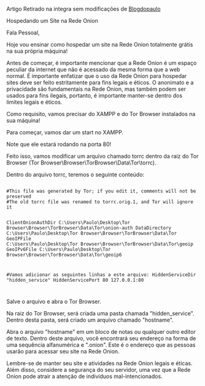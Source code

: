 
Artigo Retirado na integra sem modificações
de [Blogdopaulo](https://www.blogdopaulo.com/artigo/hospedando-um-site-na-rede-onion)


Hospedando um Site na Rede Onion

Fala Pessoal,

Hoje vou ensinar como hospedar um site na Rede Onion totalmente grátis na sua própria máquina!

Antes de começar, é importante mencionar que a Rede Onion é um espaço peculiar da internet que não é acessado da mesma forma que a web normal. 
É importante enfatizar que o uso da Rede Onion para hospedar sites deve ser feito estritamente para fins legais e éticos. 
O anonimato e a privacidade são fundamentais na Rede Onion, mas também podem ser usados para fins ilegais, portanto, é importante manter-se dentro dos limites legais e éticos.

Como requisito, vamos precisar do XAMPP e do Tor Browser instalados na sua máquina!

Para começar, vamos dar um start no XAMPP.

Note que ele estará rodando na porta 80!

Feito isso, vamos modificar um arquivo chamado torrc dentro da raiz do Tor Browser (Tor Browser\Browser\TorBrowser\Data\Tor\torrc).

Dentro do arquivo torrc, teremos o seguinte conteúdo:


<code>
#This file was generated by Tor; if you edit it, comments will not be preserved
#The old torrc file was renamed to torrc.orig.1, and Tor will ignore it

ClientOnionAuthDir C:\Users\Paulo\Desktop\Tor Browser\Browser\TorBrowser\Data\Tor\onion-auth
DataDirectory C:\Users\Paulo\Desktop\Tor Browser\Browser\TorBrowser\Data\Tor
GeoIPFile C:\Users\Paulo\Desktop\Tor Browser\Browser\TorBrowser\Data\Tor\geoip
GeoIPv6File C:\Users\Paulo\Desktop\Tor Browser\Browser\TorBrowser\Data\Tor\geoip6

#Vamos adicionar as seguintes linhas a este arquivo:
HiddenServiceDir "hidden_service"
HiddenServicePort 80 127.0.0.1:80 

</code>


Salve o arquivo e abra o Tor Browser.

Na raiz do Tor Browser, será criada uma pasta chamada "hidden_service". Dentro desta pasta, será criado um arquivo chamado "hostname".



Abra o arquivo "hostname" em um bloco de notas ou qualquer outro editor de texto. Dentro deste arquivo, você encontrará seu endereço na forma de uma sequência alfanumérica e ".onion". Este é o endereço que as pessoas usarão para acessar seu site na Rede Onion.

Lembre-se de manter seu site e atividades na Rede Onion legais e éticas. Além disso, considere a segurança do seu servidor, uma vez que a Rede Onion pode atrair a atenção de indivíduos mal-intencionados.
